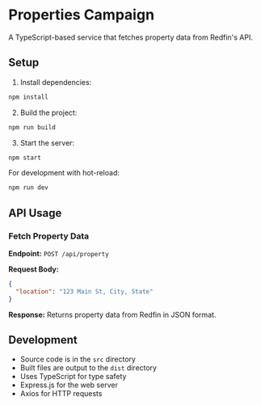# Properties Campaign

A TypeScript-based service that fetches property data from Redfin's API.

## Setup

1. Install dependencies:
```bash
npm install
```

2. Build the project:
```bash
npm run build
```

3. Start the server:
```bash
npm start
```

For development with hot-reload:
```bash
npm run dev
```

## API Usage

### Fetch Property Data

**Endpoint:** `POST /api/property`

**Request Body:**
```json
{
  "location": "123 Main St, City, State"
}
```

**Response:**
Returns property data from Redfin in JSON format.

## Development

- Source code is in the `src` directory
- Built files are output to the `dist` directory
- Uses TypeScript for type safety
- Express.js for the web server
- Axios for HTTP requests 